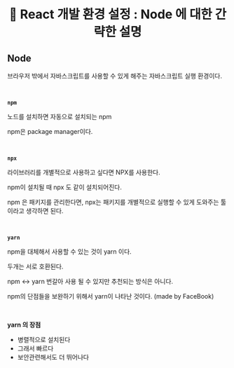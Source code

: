 # <div align="center">📌 React 개발 환경 설정 : Node 에 대한 간략한 설명</div>

## Node

브라우저 밖에서 자바스크립트를 사용할 수 있게 해주는 자바스크립트 실행 환경이다.

<br>

**`npm`**

노드를 설치하면 자동으로 설치되는 npm

npm은 package manager이다.

<br>

**`npx`**

라이브러리를 개별적으로 사용하고 싶다면 NPX를 사용한다.

npm이 설치될 때 npx 도 같이 설치되어진다.

npm 은 패키지를 관리한다면, npx는 패키지를 개별적으로 실행할 수 있게 도와주는 툴이라고 생각하면 된다.

<br>

**`yarn`**

npm을 대체해서 사용할 수 있는 것이 yarn 이다.

두개는 서로 호환된다.

npm ↔ yarn 번갈아 사용 될 수 있지만 추천되는 방식은 아니다.

npm의 단점들을 보완하기 위해서 yarn이 나타난 것이다. (made by FaceBook)

<br>

**yarn 의 장점**

- 병렬적으로 설치된다
- 그래서 빠르다
- 보안관련해서도 더 뛰어나다
